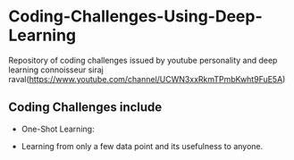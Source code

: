 # Coding-Challenges-Using-Deep-Learning
Repository of coding challenges issued by youtube personality and deep learning connoisseur siraj raval(https://www.youtube.com/channel/UCWN3xxRkmTPmbKwht9FuE5A)
## Coding Challenges include
* One-Shot Learning: 
- Learning from only a few data point and its usefulness to anyone.
